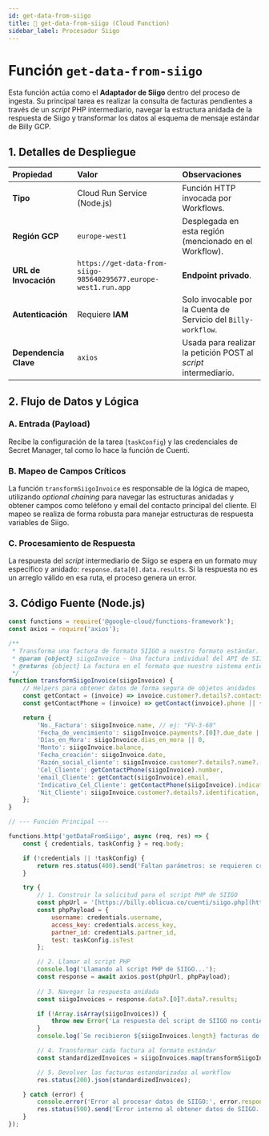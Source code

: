 ```yaml
---
id: get-data-from-siigo
title: 🔗 get-data-from-siigo (Cloud Function)
sidebar_label: Procesador Siigo
---
```


# Función `get-data-from-siigo`

Esta función actúa como el **Adaptador de Siigo** dentro del proceso de ingesta. Su principal tarea es realizar la consulta de facturas pendientes a través de un *script* PHP intermediario, navegar la estructura anidada de la respuesta de Siigo y transformar los datos al esquema de mensaje estándar de Billy GCP.

## 1. Detalles de Despliegue

| Propiedad | Valor | Observaciones |
| :--- | :--- | :--- |
| **Tipo** | Cloud Run Service (Node.js) | Función HTTP invocada por Workflows. |
| **Región GCP** | `europe-west1` | Desplegada en esta región (mencionado en el Workflow). |
| **URL de Invocación** | `https://get-data-from-siigo-985640295677.europe-west1.run.app` | **Endpoint privado**. |
| **Autenticación** | Requiere **IAM** | Solo invocable por la Cuenta de Servicio del `Billy-workflow`. |
| **Dependencia Clave** | `axios` | Usada para realizar la petición POST al *script* intermediario. |

## 2. Flujo de Datos y Lógica

### A. Entrada (Payload)

Recibe la configuración de la tarea (`taskConfig`) y las credenciales de Secret Manager, tal como lo hace la función de Cuenti.

### B. Mapeo de Campos Críticos

La función `transformSiigoInvoice` es responsable de la lógica de mapeo, utilizando *optional chaining* para navegar las estructuras anidadas y obtener campos como teléfono y email del contacto principal del cliente. El mapeo se realiza de forma robusta para manejar estructuras de respuesta variables de Siigo.

### C. Procesamiento de Respuesta

La respuesta del *script* intermediario de Siigo se espera en un formato muy específico y anidado: `response.data[0].data.results`. Si la respuesta no es un arreglo válido en esa ruta, el proceso genera un error.

## 3. Código Fuente (Node.js)

```javascript title="index.js"
const functions = require('@google-cloud/functions-framework');
const axios = require('axios');

/**
 * Transforma una factura de formato SIIGO a nuestro formato estándar.
 * @param {object} siigoInvoice - Una factura individual del API de SIIGO/PHP.
 * @returns {object} La factura en el formato que nuestro sistema entiende.
 */
function transformSiigoInvoice(siigoInvoice) {
    // Helpers para obtener datos de forma segura de objetos anidados
    const getContact = (invoice) => invoice.customer?.details?.contacts?.[0] || {};
    const getContactPhone = (invoice) => getContact(invoice).phone || {};

    return {
        'No._Factura': siigoInvoice.name, // ej: "FV-3-60"
        'Fecha_de_vencimiento': siigoInvoice.payments?.[0]?.due_date || null,
        'Días_en_Mora': siigoInvoice.dias_en_mora || 0,
        'Monto': siigoInvoice.balance,
        'Fecha_creación': siigoInvoice.date,
        'Razón_social_cliente': siigoInvoice.customer?.details?.name?.[0] || null,
        'Cel_Cliente': getContactPhone(siigoInvoice).number,
        'email_Cliente': getContact(siigoInvoice).email,
        'Indicativo_Cel_Cliente': getContactPhone(siigoInvoice).indicative,
        'Nit_Cliente': siigoInvoice.customer?.details?.identification,
    };
}

// --- Función Principal ---

functions.http('getDataFromSiigo', async (req, res) => {
    const { credentials, taskConfig } = req.body;

    if (!credentials || !taskConfig) {
        return res.status(400).send('Faltan parámetros: se requieren credentials y taskConfig.');
    }

    try {
        // 1. Construir la solicitud para el script PHP de SIIGO
        const phpUrl = '[https://billy.oblicua.co/cuenti/siigo.php](https://billy.oblicua.co/cuenti/siigo.php)';
        const phpPayload = {
            username: credentials.username,
            access_key: credentials.access_key,
            partner_id: credentials.partner_id,
            test: taskConfig.isTest
        };

        // 2. Llamar al script PHP
        console.log('Llamando al script PHP de SIIGO...');
        const response = await axios.post(phpUrl, phpPayload);
        
        // 3. Navegar la respuesta anidada
        const siigoInvoices = response.data?.[0]?.data?.results;

        if (!Array.isArray(siigoInvoices)) {
            throw new Error('La respuesta del script de SIIGO no contiene un arreglo de facturas en la ruta esperada.');
        }
        console.log(`Se recibieron ${siigoInvoices.length} facturas de SIIGO.`);

        // 4. Transformar cada factura al formato estándar
        const standardizedInvoices = siigoInvoices.map(transformSiigoInvoice);

        // 5. Devolver las facturas estandarizadas al workflow
        res.status(200).json(standardizedInvoices);

    } catch (error) {
        console.error('Error al procesar datos de SIIGO:', error.response ? error.response.data : error.message);
        res.status(500).send('Error interno al obtener datos de SIIGO.');
    }
});